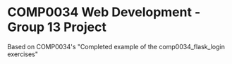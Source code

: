 # COMP0034 Web Development - Group 13 Project
Based on COMP0034's "Completed example of the comp0034_flask_login exercises"

